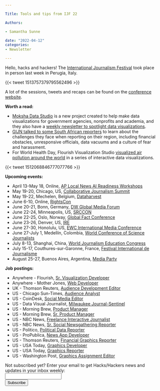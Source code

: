 ```yaml
---

Title: Tools and tips from IJF 22

Authors: 

- Samantha Sunne

date: "2022-04-12"
categories:
- Newsletter 

---
```


Hello, hacks and hackers! The [International Journalism Festival](https://www.journalismfestival.com/) took place in person last week in Perugia, Italy.

{{< tweet 1513757379795562496 >}}

A lot of the sessions, tweets and recaps can be found on the [conference website](https://www.journalismfestival.com/).

**Worth a read:**



* [Moksha Data Studio](https://mokshadata.studio/about/) is a new project created to help make data visualizations for government agencies, nonprofits and academia, and they also have a [weekly newsletter to spotlight data visualizations](https://mokshadata.studio/roundup/). 
* [GIJN talked to some South African reporters](https://gijn.org/2022/04/07/overcoming-the-challenges-to-investigative-journalism-in-southern-africa/) to learn about the challenges they face when reporting on their region, including financial obstacles, unresponsive officials, data vacuums and a culture of fear and harassment. 
* For World Health Day, Flourish Visualization Studio [visualized air pollution around the world](https://flourish.studio/blog/world-health-day-visualizing-air-pollution/) in a series of interactive data visualizations.

{{< tweet 1512068846777077766 >}}

**Upcoming events:**



* April 13-May 18, Online, [AP Local News AI Readiness Workshops](https://edmaker.co/ap/readiness-workshops/local-news-ai)
* May 19-20, Chicago, US, [Collaborative Journalism Summit](https://collaborativejournalism.org/cjs2022/)
* May 19-22, Mechelen, Belgium, [Dataharvest](https://dataharvest.eu/)
* June 6-10, Online, [RightsCon](https://www.rightscon.org/)
* June 20-21, Bonn, Germany, [DW Global Media Forum](https://www.dw.com/en/shaping-tomorrow-now/a-59407905)
* June 22-24, Minneapolis, US, [SRCCON](https://srccon.org)
* June 22-25, Oslo, Norway, [Global Fact Conference](https://www.poynter.org/fact-checking/2021/fact-checkers-will-meet-oslo-for-the-first-in-person-global-fact-conference-in-two-years/)
* June 23-26, Denver, US, [IRE](https://www.ire.org/training/conferences/)
* June 27-30, Honolulu, US, [EWC International Media Conference](https://www.eastwestcenter.org/professional-development/seminars-journalism-programs/ewc-international-media-conference)
* June 27-July 1, Medellín, Colombia, [World Conference of Science Journalists](https://wfsj.org/world-conference-on-science-journalists/)
* July 8-13, Shanghai, China, [World Journalism Education Congress](https://wjec.net/china-to-host-2022-world-journalism-education-congress/)
* July 15-17, Couthures-sur-Garonne, France, [Festival International de Journalisme](https://festivalinternationaldejournalisme.com/)
* August 25-27, Buenos Aires, Argentina, [Media Party](https://www.mediaparty.info/)

**Job postings:**



* Anywhere - Flourish, [Sr. Visualization Developer](https://flourish.studio/jobs/senior-developer-visualization/)
* Anywhere - Mother Jones, [Web Developer](https://www.motherjones.com/jobs/web-developer/)
* UK - Thomson Reuters, [Audience Development Editor](https://jobs.thomsonreuters.com/job/15489078/audience-development-editor-london-gb/)
* US - Chicago Sun-Times, [Audience Analyst](https://recruiting.paylocity.com/recruiting/jobs/Details/1031263/CHICAGO-SUN-TIMES-MEDIA-INC/Audience-Analyst)
* US - CoinDesk, [Social Media Editor](https://boards.greenhouse.io/coindesk/jobs/5969877002)
* US - Data Visual Journalist, [Milwaukee Journal-Sentinel](https://us61e2.dayforcehcm.com/CandidatePortal/en-US/gannett/Posting/View/41954?utm_campaign=google_jobs_apply&utm_source=google_jobs_apply&utm_medium=organic)
* US - Morning Brew, [Product Manager](https://jobs.lever.co/morningbrew/2f996326-2180-4706-b057-6ae56f21787f)
* US - Morning Brew, [Sr. Product Manager](https://jobs.lever.co/morningbrew/7f79bc13-824a-4938-9839-7561a477f934)
* US - NBC News, [Freelance Interactive Journalist](https://www.linkedin.com/jobs/view/3007800098/?capColoOverride=true)
* US - NBC News, [Sr. Social Newsgathering Reporter](https://sjobs.brassring.com/TGnewUI/Search/home/HomeWithPreLoad?PageType=JobDetails&partnerid=25354&siteid=5108&Areq=69610BR#jobDetails=577054_5108)
* US - Politico, [Political Data Reporter](https://recruiting.ultipro.com/PER1013PCLL/JobBoard/b972ff6a-41b7-4e97-9c71-273c2595c77d/OpportunityDetail?opportunityId=030005ad-3eb6-470a-82f7-b27e2aee8e8d)
* US - ProPublica, [News App Developer](https://www.ire.org/job-center/news-applications-developer-2/)
* US - Thomson Reuters, [Financial Graphics Reporter](https://jobs.thomsonreuters.com/job/15366507/financial-graphics-reporter-level-1-journalist-new-york-ny/)
* US - USA Today, [Graphics Developer](https://us61e2.dayforcehcm.com/CandidatePortal/en-US/gannett/Posting/View/49808)
* US - USA Today, [Graphics Reporter](https://us61e2.dayforcehcm.com/CandidatePortal/en-US/gannett/Posting/View/49810)
* US - Washington Post, [Graphics Assignment Editor](https://washpost.wd5.myworkdayjobs.com/washingtonpostcareers/job/DC-Washington-TWP-Headquarters/Graphics-Assignment-Editors_JR-90273358)

<div id="mc_embed_signup"><form id="mc-embedded-subscribe-form" class="validate" action="//hackshackers.us1.list-manage.com/subscribe/post?u=c56f2e53d5ed6ef87f8aaa75c&amp;id=fb2bc6f10b" method="post" name="mc-embedded-subscribe-form" novalidate="" target="_blank">

<div id="mc_embed_signup_scroll">

<div class="mc-field-group"><label for="mce-EMAIL">Not subscribed yet? Enter your email to get Hacks/Hackers news and updates in your inbox weekly:  </label></div>

<div class="mc-field-group"><input id="mce-EMAIL" class="required email" name="EMAIL" type="email" value="" /></div>

<!-- real people should not fill this in and expect good things - do not remove this or risk form bot signups-->

<div style="position: absolute; left: -5000px;"><input tabindex="-1" name="b_c56f2e53d5ed6ef87f8aaa75c_fb2bc6f10b" type="text" value="" /></div>

<div class="clear"><input id="mc-embedded-subscribe" class="button" name="subscribe" type="submit" value="Subscribe" /></div>

</div>

</form></div>

<!--End mc_embed_signup-->

<meta name="twitter:card" content="summary">

<meta name="twitter:image:src" content="https://hackshackers.com/content-images/about/hackshackers_logomark.png">
